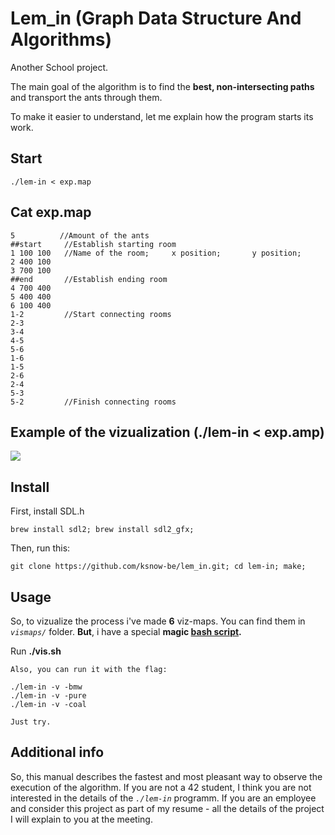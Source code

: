 # Lem_in (Graph Data Structure And Algorithms)

Another School project.

The main goal of the algorithm is to find the **best, non-intersecting paths** and transport the ants through them.

To make it easier to understand, let me explain how the program starts its work.

## Start
```
./lem-in < exp.map
```
## Cat exp.map
```
5          //Amount of the ants
##start     //Establish starting room
1 100 100   //Name of the room;     x position;       y position;
2 400 100
3 700 100
##end       //Establish ending room
4 700 400
5 400 400
6 100 400
1-2         //Start connecting rooms
2-3
3-4
4-5
5-6
1-6
1-5
2-6
2-4
5-3
5-2         //Finish connecting rooms
```
## Example of the vizualization (./lem-in < exp.amp)
![](https://media.giphy.com/media/5tgWLNAm8aNhkG8hDB/giphy.gif)

## Install
First, install SDL.h
```
brew install sdl2; brew install sdl2_gfx;
```
Then, run this:
```
git clone https://github.com/ksnow-be/lem_in.git; cd lem-in; make;
```

## Usage
So, to vizualize the process i've made **6** viz-maps. You can find them in *`vismaps/`* folder.
**But**, i have a special **magic [bash script](vis.sh).**

Run **./vis.sh**
```
Also, you can run it with the flag:

./lem-in -v -bmw
./lem-in -v -pure
./lem-in -v -coal

Just try.
```

## Additional info

So, this manual describes the fastest and most pleasant way to observe the execution of the algorithm. If you are not a 42 student, I think you are not interested in the details of the *`./lem-in`* programm. If you are an employee and consider this project as part of my resume - all the details of the project I will explain to you at the meeting.


